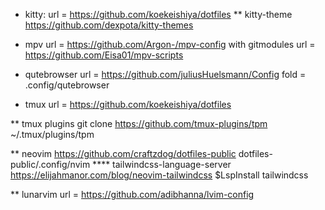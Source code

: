 * kitty:
  url = https://github.com/koekeishiya/dotfiles
** kitty-theme
  https://github.com/dexpota/kitty-themes

* mpv
  url = https://github.com/Argon-/mpv-config with gitmodules
  url = https://github.com/Eisa01/mpv-scripts

* qutebrowser
  url = https://github.com/juliusHuelsmann/Config 
  fold = .config/qutebrowser

* tmux
  url = https://github.com/koekeishiya/dotfiles

** tmux plugins
  git clone https://github.com/tmux-plugins/tpm ~/.tmux/plugins/tpm

** neovim
  https://github.com/craftzdog/dotfiles-public
  dotfiles-public/.config/nvim
**** tailwindcss-language-server
  https://elijahmanor.com/blog/neovim-tailwindcss
  $LspInstall tailwindcss

** lunarvim
  url = https://github.com/adibhanna/lvim-config



  
